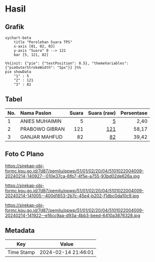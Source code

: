 # Hasil

## Grafik

```mermaid
xychart-beta
    title "Perolehan Suara TPS"
    x-axis [01, 02, 03]
    y-axis "Suara" 0 --> 121
    bar [5, 121, 82]
```

```mermaid
%%{init: {"pie": {"textPosition": 0.5}, "themeVariables": {"pieOuterStrokeWidth": "5px"}} }%%
pie showData
    "1" : 5
    "2" : 121
    "3" : 82
```

## Tabel

| No. | Nama Paslon    | Suara | Suara (raw) | Persentase |
|:--- |:-------------- | -----:| -----------:| ----------:|
| 1   | ANIES MUHAIMIN | 5     | [5][p-1]    | 2,40       |
| 2   | PRABOWO GIBRAN | 121   | [121][p-2]  | 58,17      |
| 3   | GANJAR MAHFUD  | 82    | [82][p-3]   | 39,42      |


[p-1]: https://github.com/gigit-pemilu/pemilu-2024-51-bali/blob/main/pilpres/hitung-suara/sub/51-bali/sub/01-jembrana/sub/02-mendoyo/sub/2004-pergung/sub/009-tps/sub/paslon-1.txt
[p-2]: https://github.com/gigit-pemilu/pemilu-2024-51-bali/blob/main/pilpres/hitung-suara/sub/51-bali/sub/01-jembrana/sub/02-mendoyo/sub/2004-pergung/sub/009-tps/sub/paslon-2.txt
[p-3]: https://github.com/gigit-pemilu/pemilu-2024-51-bali/blob/main/pilpres/hitung-suara/sub/51-bali/sub/01-jembrana/sub/02-mendoyo/sub/2004-pergung/sub/009-tps/sub/paslon-3.txt

## Foto C Plano

https://sirekap-obj-formc.kpu.go.id/7d87/pemilu/ppwp/51/01/02/20/04/5101022004009-20240214-140927--010e37ca-6fb7-4f5e-a755-93bd02de626a.jpg

https://sirekap-obj-formc.kpu.go.id/7d87/pemilu/ppwp/51/01/02/20/04/5101022004009-20240214-141005--400d1653-2b7c-45e4-b202-f1dbc0da10c9.jpg

https://sirekap-obj-formc.kpu.go.id/7d87/pemilu/ppwp/51/01/02/20/04/5101022004009-20240214-141922--e16cc9aa-d93a-4bb3-beed-6410a3876328.jpg


## Metadata

| Key        | Value               |
| ---------- | ------------------- |
| Time Stamp | 2024-02-14 21:46:01 |



